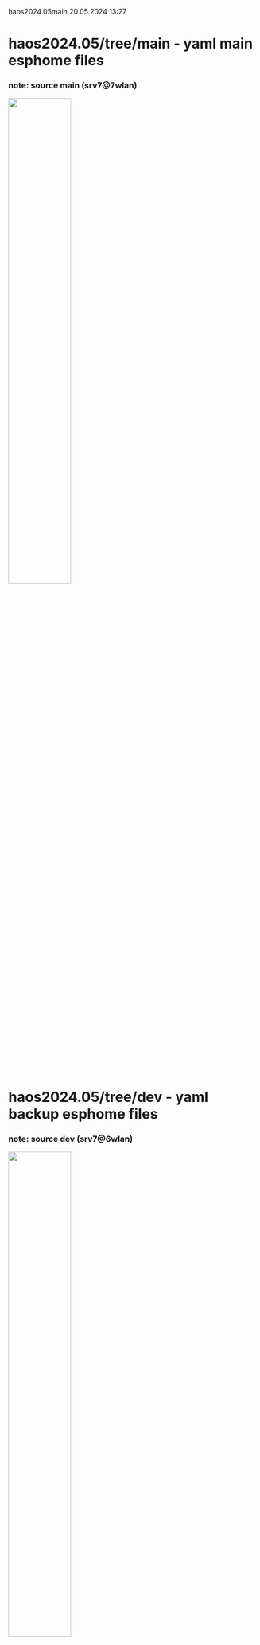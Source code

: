 haos2024.05main 20.05.2024 13:27

# haos2024.05/tree/main - yaml main esphome files 
### note: source main (srv7@7wlan) 
<img src='git-pics/pcb-srv7wlan7haos_main.png' width='50%'/>

# haos2024.05/tree/dev - yaml backup esphome files 
### note: source dev (srv7@6wlan) 
<img src='git-pics/pcb-srv7wlan6haos_dev.png' width='50%'/>

# haos v1.2.3 dashboard home panel env.overview (srv1+srv2+srv7@7wlan) 
<img src='git-pics/pcb-srv7wlan7haos_srv127.png' width='70%'/>
 overview env location w.i.p. (location:ort)  az-esp32v4
<img src='git-pics/pcb-floorplan.png' width='50%'/>
  overview env connected w.i.p. (speed:verbindung) mesh-wifi
<img src='git-pics/pcb-env_nas1+2+3_6wlan.png' width='50%'/>

# env.0 az32a00 = home lab (guest_room)
<img src='git-pics/pcb-a00.jpg' width='70%'/>

### button + relais(incl led) + bme280
### note: value id temp + humi + press
### <a href="https://github.com/7even2023/yaml/blob/76fa6ba39aad9fe83afc449854af3aca2f6d9836/ch0-001_esphome-web-e911d0.yaml">az32a00.yaml</a>
<img src='git-pics/pcb-a00.jpg' width='50%'/>

# env.1 az32a01 = kueche (kitchen)
<img src='git-pics/pcb-a01.jpg' width='70%'/>

### button + relais(incl led) + bme280
### note: value id temp + humi + press
### <a href="https://github.com/7even2023/yaml/blob/76fa6ba39aad9fe83afc449854af3aca2f6d9836/ch0-001_esphome-web-e911d0.yaml">az32a01.yaml</a>
<img src='git-pics/pcb-a01.jpg' width='50%'/>

# env.2 az32a02 = bad (bath)
<img src='git-pics/pcb-a02.jpg' width='70%'/>

### button + relais(incl led) + bme280 
### <a href="https://github.com/7even2023/yaml/blob/76fa6ba39aad9fe83afc449854af3aca2f6d9836/ch0-001_esphome-web-e911d0.yaml">az32a02.yaml</a>
<img src='git-pics/pcb-a02.jpg' width='50%'/>

# env.3 az32a03 = schlafzimmer (sleeping_room)
<img src='ch0-603_haos11_sensors_az32003schlaf.png' width='70%'/>
### button + relais(incl led) + dht11 
### <a href="https://github.com/7even2023/yaml/blob/76fa6ba39aad9fe83afc449854af3aca2f6d9836/ch0-001_esphome-web-e911d0.yaml">ch1-003_esphome-az32003.yaml</a>
<img src='ch1-003a_az32003_schlafzimmer.jpg' width='50%'/>

# env.4 az32a04 = wohnzimmer (living_room)
<img src='ch0-604_haos11_sensors_az32004wohn.png' width='70%'/>
### relais(incl led) + dht11 
### <a href="https://github.com/7even2023/yaml/blob/76fa6ba39aad9fe83afc449854af3aca2f6d9836/ch0-001_esphome-web-e911d0.yaml">ch1-004_esphome-az32004.yaml</a>
<img src='ch1-004a_az32004_wohnzimmer.jpg' width='50%'/>

# env.5 az32a05 = flur (todo motion) wip motion(ir)
<img src='ch0-605_haos11_sensors_az32005flur.png' width='70%'/>
###  neopixel rgb light (relais(incl led) + fotosensor + thermistor) 
### <a href="https://github.com/7even2023/yaml/blob/76fa6ba39aad9fe83afc449854af3aca2f6d9836/ch0-001_esphome-web-e911d0.yaml">ch1-005_esphome-az32005rgb.yaml</a>
<img src='ch1-005a_az32005_flur.jpg' width='50%'/>
<img src='ch1-005b_az32005_flur_rgb.jpg' width='50%'/>

# env.6 az32a06 = balkon (outside/aussen)
<img src='ch0-606_haos11_sensors_cb32balkon.png' width='70%'/>
### relais(incl led) + dht11 
### <a href="https://github.com/7even2023/yaml/blob/76fa6ba39aad9fe83afc449854af3aca2f6d9836/ch0-001_esphome-web-e911d0.yaml">chx-00x_esphome-cb32.yaml</a>
<img src='ch1-006a_cb32_aussen.jpg' width='50%'/>

wip-changelog200524-1437: 
todo hyperlinks in readme to yaml file links 

wip-changelog200524-1438: 
added flur part unten b05 + wip rgb stripe 5m 
todo add all yaml-projects in git-source
